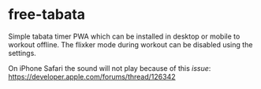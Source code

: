 # free-tabata

Simple tabata timer PWA which can be installed in desktop or mobile to workout offline. The flixker mode during workout can be disabled using the settings.

On iPhone Safari the sound will not play because of this <em>issue</em>: https://developer.apple.com/forums/thread/126342